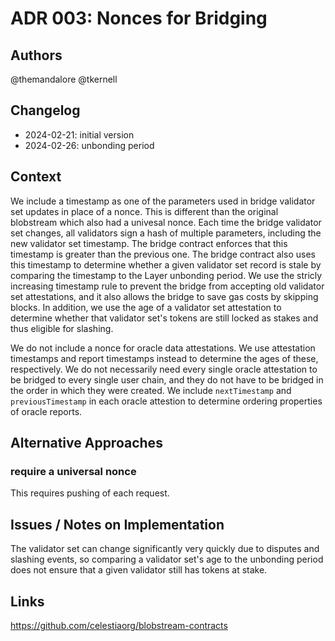 # ADR 003: Nonces for Bridging

## Authors

@themandalore
@tkernell

## Changelog

- 2024-02-21: initial version
- 2024-02-26: unbonding period 


## Context

We include a timestamp as one of the parameters used in bridge validator set updates in place of a nonce. This is different than the original blobstream which also had a univesal nonce. Each time the bridge validator set changes, all validators sign a hash of multiple parameters, including the new validator set timestamp. The bridge contract enforces that this timestamp is greater than the previous one. The bridge contract also uses this timestamp to determine whether a given validator set record is stale by comparing the timestamp to the Layer unbonding period. We use the stricly increasing timestamp rule to prevent the bridge from accepting old validator set attestations, and it also allows the bridge to save gas costs by skipping blocks. In addition, we use the age of a validator set attestation to determine whether that validator set's tokens are still locked as stakes and thus eligible for slashing.

We do not include a nonce for oracle data attestations. We use attestation timestamps and report timestamps instead to determine the ages of these, respectively. We do not necessarily need every single oracle attestation to be bridged to every single user chain, and they do not have to be bridged in the order in which they were created. We include `nextTimestamp` and `previousTimestamp` in each oracle attestion to determine ordering properties of oracle reports.


## Alternative Approaches

### require a universal nonce

This requires pushing of each request.


## Issues / Notes on Implementation

The validator set can change significantly very quickly due to disputes and slashing events, so comparing a validator set's age to the unbonding period does not ensure that a given validator still has tokens at stake. 

## Links

https://github.com/celestiaorg/blobstream-contracts 